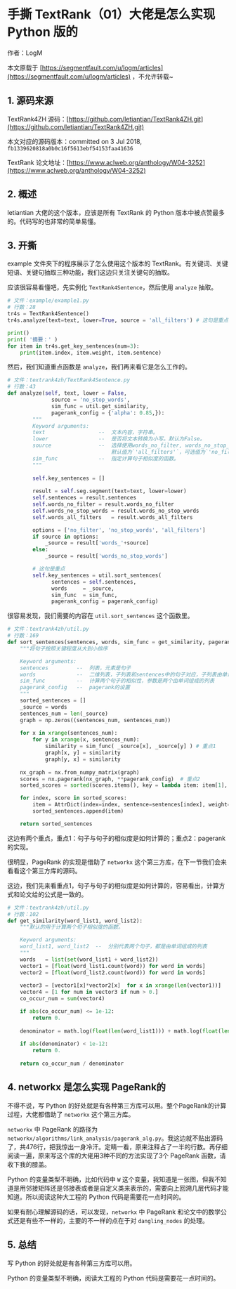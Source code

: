 # 手撕 TextRank（01）大佬是怎么实现 Python 版的

作者：LogM

本文原载于 [https://segmentfault.com/u/logm/articles](https://segmentfault.com/u/logm/articles) ，不允许转载~

## 1. 源码来源

TextRank4ZH 源码：[https://github.com/letiantian/TextRank4ZH.git](https://github.com/letiantian/TextRank4ZH.git)

本文对应的源码版本：committed on 3 Jul 2018, `fb1339620818a0b0c16f5613ebf54153faa41636`

TextRank 论文地址：[https://www.aclweb.org/anthology/W04-3252](https://www.aclweb.org/anthology/W04-3252)

## 2. 概述

letiantian 大佬的这个版本，应该是所有 TextRank 的 Python 版本中被点赞最多的。代码写的也非常的简单易懂。

## 3. 开撕

example 文件夹下的程序展示了怎么使用这个版本的 TextRank。有关键词、关键短语、关键句抽取三种功能，我们这边只关注关键句的抽取。

应该很容易看懂吧，先实例化 `TextRank4Sentence`，然后使用 `analyze` 抽取。

```python
# 文件：example/example1.py
# 行数：28
tr4s = TextRank4Sentence()
tr4s.analyze(text=text, lower=True, source = 'all_filters') # 这句是重点

print()
print( '摘要：' )
for item in tr4s.get_key_sentences(num=3):
    print(item.index, item.weight, item.sentence)
```

然后，我们知道重点函数是 `analyze`，我们再来看它是怎么工作的。

```python
# 文件：textrank4zh/TextRank4Sentence.py
# 行数：43
def analyze(self, text, lower = False, 
              source = 'no_stop_words', 
              sim_func = util.get_similarity,
              pagerank_config = {'alpha': 0.85,}):
        """
        Keyword arguments:
        text                 --  文本内容，字符串。
        lower                --  是否将文本转换为小写。默认为False。
        source               --  选择使用words_no_filter, words_no_stop_words, words_all_filters中的哪一个来生成句子之间的相似度。
                                 默认值为`'all_filters'`，可选值为`'no_filter', 'no_stop_words', 'all_filters'`。
        sim_func             --  指定计算句子相似度的函数。
        """
        
        self.key_sentences = []
        
        result = self.seg.segment(text=text, lower=lower)
        self.sentences = result.sentences
        self.words_no_filter = result.words_no_filter
        self.words_no_stop_words = result.words_no_stop_words
        self.words_all_filters   = result.words_all_filters

        options = ['no_filter', 'no_stop_words', 'all_filters']
        if source in options:
            _source = result['words_'+source]
        else:
            _source = result['words_no_stop_words']

        # 这句是重点
        self.key_sentences = util.sort_sentences(
              sentences = self.sentences,
              words     = _source,
              sim_func  = sim_func,
              pagerank_config = pagerank_config)
```

很容易发现，我们需要的内容在 `util.sort_sentences` 这个函数里。

```python
# 文件：textrank4zh/util.py
# 行数：169
def sort_sentences(sentences, words, sim_func = get_similarity, pagerank_config = {'alpha': 0.85,}):
    """将句子按照关键程度从大到小排序

    Keyword arguments:
    sentences         --  列表，元素是句子
    words             --  二维列表，子列表和sentences中的句子对应，子列表由单词组成
    sim_func          --  计算两个句子的相似性，参数是两个由单词组成的列表
    pagerank_config   --  pagerank的设置
    """
    sorted_sentences = []
    _source = words
    sentences_num = len(_source)        
    graph = np.zeros((sentences_num, sentences_num))
    
    for x in xrange(sentences_num):
        for y in xrange(x, sentences_num):
            similarity = sim_func( _source[x], _source[y] ) # 重点1
            graph[x, y] = similarity
            graph[y, x] = similarity
            
    nx_graph = nx.from_numpy_matrix(graph)
    scores = nx.pagerank(nx_graph, **pagerank_config)  # 重点2
    sorted_scores = sorted(scores.items(), key = lambda item: item[1], reverse=True)

    for index, score in sorted_scores:
        item = AttrDict(index=index, sentence=sentences[index], weight=score)
        sorted_sentences.append(item)

    return sorted_sentences
```

这边有两个重点，重点1：句子与句子的相似度是如何计算的；重点2：pagerank的实现。

很明显，PageRank 的实现是借助了 `networkx` 这个第三方库，在下一节我们会来看看这个第三方库的源码。

这边，我们先来看重点1，句子与句子的相似度是如何计算的，容易看出，计算方式和论文给的公式是一致的。

```python
# 文件：textrank4zh/util.py
# 行数：102
def get_similarity(word_list1, word_list2):
    """默认的用于计算两个句子相似度的函数。

    Keyword arguments:
    word_list1, word_list2  --  分别代表两个句子，都是由单词组成的列表
    """
    words   = list(set(word_list1 + word_list2))        
    vector1 = [float(word_list1.count(word)) for word in words]
    vector2 = [float(word_list2.count(word)) for word in words]
    
    vector3 = [vector1[x]*vector2[x]  for x in xrange(len(vector1))]
    vector4 = [1 for num in vector3 if num > 0.]
    co_occur_num = sum(vector4)

    if abs(co_occur_num) <= 1e-12:
        return 0.
    
    denominator = math.log(float(len(word_list1))) + math.log(float(len(word_list2))) # 分母
    
    if abs(denominator) < 1e-12:
        return 0.
    
    return co_occur_num / denominator
```

## 4. networkx 是怎么实现 PageRank的

不得不说，写 Python 的好处就是有各种第三方库可以用。整个PageRank的计算过程，大佬都借助了 `networkx` 这个第三方库。

`networkx` 中 PageRank 的路径为 `networkx/algorithms/link_analysis/pagerank_alg.py`。我这边就不贴出源码了，共476行，把我惊出一身冷汗。定睛一看，原来注释占了一半的行数。再仔细阅读一遍，原来写这个库的大佬用3种不同的方法实现了3个 PageRank 函数，请收下我的膝盖。

Python 的变量类型不明确，比如代码中 `W` 这个变量，我知道是一张图，但我不知道是用邻接矩阵还是邻接表或者是自定义类来表示的，需要向上回溯几层代码才能知道。所以阅读这种大工程的 Python 代码是需要花一点时间的。

如果有耐心理解源码的话，可以发现，`networkx` 中 PageRank 和论文中的数学公式还是有些不一样的，主要的不一样的点在于对 `dangling_nodes` 的处理。



## 5. 总结

写 Python 的好处就是有各种第三方库可以用。

Python 的变量类型不明确，阅读大工程的 Python 代码是需要花一点时间的。
